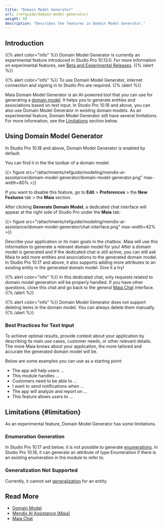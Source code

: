 ```yaml
---
title: "Domain Model Generator"
url: /refguide/domain-model-generator/
weight: 50
description: "Describes the features in Domain Model Generator."
---
```


## Introduction

{{% alert color="info" %}}
Domain Model Generator is currently an experimental feature introduced in Studio Pro 10.13.0. For more information on experimental features, see [Beta and Experimental Releases](/releasenotes/beta-features/).
{{% /alert %}}

{{% alert color="info" %}}
To use Domain Model Generator, internet connection and signing in to Studio Pro are required.
{{% /alert %}}

Maia Domain Model Generator is an AI-powered tool that you can use for generating a [domain model](/refguide/domain-model/). It helps you to generate entities and associations based on text input. In Studio Pro 10.18 and above, you can also use Domain Model Generator in existing domain models. As an experimental feature, Domain Model Generator still have several limitations. For more information, see the [Limitations](#limitation) section below.

## Using Domain Model Generator

In Studio Pro 10.18 and above, Domain Model Generator is enabled by default.

You can find it in the the toolbar of a domain model:

{{< figure src="/attachments/refguide/modeling/mendix-ai-assistance/domain-model-generator/domain-model-generator.png" max-width=80% >}}

If you want to disable this feature, go to **Edit** > **Preferences** > the **New Features** tab > the **Maia** section.

After clicking **Generate Domain Model**, a dedicated chat interface will appear at the right side of Studio Pro under the **Maia** tab:

{{< figure src="/attachments/refguide/modeling/mendix-ai-assistance/domain-model-generator/chat-interface.png" max-width=42% >}}

Describe your application or its main goals in the chatbox. Maia will use this information to generate a relevant domain model for you! After a domain model is generated and if the dedicated chat is still active, you can still ask Maia to add more entities and associations to the generated domain model. In Studio Pro 10.17 and above, it also supports adding more attributes to an existing entity in the generated domain model. Give it a try!

{{% alert color="info" %}}
In this dedicated chat, only requests related to domain model generation will be properly handled. If you have other questions, close this chat and go back to the general [Maia Chat](/refguide/maia-chat/) interface.
{{% /alert %}}

{{% alert color="info" %}}
Domain Model Generator does not support deleting items in the domain model. You can always delete them manually. 
{{% /alert %}}
 
### Best Practices for Text Input

To achieve optimal results, provide context about your application by describing its main use cases, customer needs, or other relevant details. The more Maia knows about your application, the more tailored and accurate the generated domain model will be.

Below are some examples you can use as a starting point:

* The app will help users ...
* This module handles ...
* Customers need to be able to ...
* I want to send notifications when ...
* The app will analyze and report on ...
* This feature allows users to ...

## Limitations {#limitation}

As an experimental feature, Domain Model Generator has some limitations.

### Enumeration Generation

In Studio Pro 10.17 and below, it is not possible to generate [enumerations](/refguide/enumerations/). In Studio Pro 10.18, it can generate an attribute of type Enumeration if there is an existing enumeration in the module to refer to.

### Generalization Not Supported

Currently, it cannot set [generalization](/refguide/generalization-and-association/) for an entity.

## Read More

* [Domain Model](/refguide/domain-model/)
* [Mendix AI Assistance (Maia)](/refguide/mendix-ai-assistance/)
* [Maia Chat](/refguide/maia-chat/)
